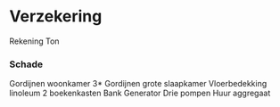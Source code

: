 # Verzekering
Rekening Ton
### Schade
Gordijnen woonkamer 3*
Gordijnen grote slaapkamer
Vloerbedekking linoleum 
2 boekenkasten 
Bank
Generator
Drie pompen
Huur aggregaat 